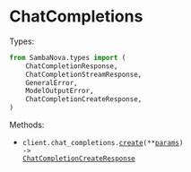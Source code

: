 # ChatCompletions

Types:

```python
from SambaNova.types import (
    ChatCompletionResponse,
    ChatCompletionStreamResponse,
    GeneralError,
    ModelOutputError,
    ChatCompletionCreateResponse,
)
```

Methods:

- <code title="post /v1/chat/completions">client.chat_completions.<a href="./src/SambaNova/resources/chat_completions.py">create</a>(\*\*<a href="src/SambaNova/types/chat_completion_create_params.py">params</a>) -> <a href="./src/SambaNova/types/chat_completion_create_response.py">ChatCompletionCreateResponse</a></code>
